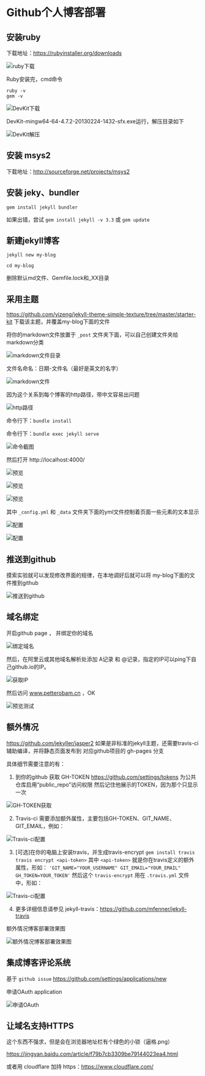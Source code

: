 Github个人博客部署
==================

## 安装ruby

下载地址：https://rubyinstaller.org/downloads

![ruby下载](github-blog/1.png)

Ruby安装完，cmd命令 
```
ruby -v
gem -v
```

![DevKit下载](github-blog/2.png)

DevKit-mingw64-64-4.7.2-20130224-1432-sfx.exe运行，解压目录如下

![DevKit解压](github-blog/3.png)

## 安装 msys2 

下载地址：http://sourceforge.net/projects/msys2

## 安装 jeky、bundler

```
gem install jekyll bundler
```

如果出错，尝试 ```gem install jekyll -v 3.3``` 或 ```gem update```

## 新建jekyll博客

```
jekyll new my-blog
```

```
cd my-blog
```

删除默认md文件、Gemfile.lock和_XX目录

## 采用主题

https://github.com/yizeng/jekyll-theme-simple-texture/tree/master/starter-kit
下载该主题，并覆盖my-blog下面的文件

将你的markdown文件放置于 ```_post``` 文件夹下面，可以自己创建文件夹给markdown分类

![markdown文件目录](github-blog/4.png)

文件名命名：日期-文件名（最好是英文的名字）

![markdown文件](github-blog/5.png)

因为这个关系到每个博客的http路径，带中文容易出问题

![http路径](github-blog/6.png)

命令行下：```bundle install```

命令行下：```bundle exec jekyll serve```

![命令截图](github-blog/7.png)

然后打开 http://localhost:4000/

![预览](github-blog/8.png)

![预览](github-blog/9.png)

![预览](github-blog/10.png)

其中 ```_config.yml``` 和 ```_data``` 文件夹下面的yml文件控制着页面一些元素的文本显示

![配置](github-blog/11.png)

![配置](github-blog/12.png)

## 推送到github

摸索实验就可以发现修改界面的规律，在本地调好后就可以将 my-blog下面的文件推到github

![推送到github](github-blog/13.png)

## 域名绑定

开启github page ， 并绑定你的域名

![绑定域名](github-blog/14.png)

然后，在阿里云或其他域名解析处添加 A记录 和 @记录，指定的IP可以ping下自己github.io的IP。

![获取IP](github-blog/15.png)

然后访问 www.petterobam.cn   ，OK

![预览测试](github-blog/16.png)

## 额外情况

https://github.com/jekyller/jasper2 
如果是非标准的jekyll主题，还需要travis-ci辅助编译，并将静态页面发布到 对应github项目的 gh-pages 分支

具体细节需要注意的有：

1. 到你的github 获取 GH-TOKEN
https://github.com/settings/tokens
为公共仓库启用“public_repo”访问权限
然后记住他展示的TOKEN，因为那个只显示一次

![GH-TOKEN获取](github-blog/17.png)


2. Travis-ci 需要添加额外属性，主要包括GH-TOKEN、GIT_NAME、GIT_EMAIL，例如：

![Travis-ci配置](github-blog/18.png)

3. [可选]在你的电脑上安装travis，并生成travis-encrypt 
    ```gem install travis```
    ```travis encrypt <api-token>```
其中 ```<api-token>``` 就是你在travis定义的额外属性，形如：
```'GIT_NAME="YOUR_USERNAME" GIT_EMAIL="YOUR_EMAIL" GH_TOKEN=YOUR_TOKEN'```
然后这个 ```travis-encrypt``` 用在 ```.travis.yml``` 文件中，形如：

![Travis-ci配置](github-blog/19.png)

4. 更多详细信息请参见 jekyll-travis：https://github.com/mfenner/jekyll-travis

额外情况博客部署效果图

![额外情况博客部署效果图](github-blog/20.png)

## 集成博客评论系统 
基于 ```github issue```
https://github.com/settings/applications/new

申请OAuth application

![申请OAuth](github-blog/21.png)

## 让域名支持HTTPS

这个东西不强求，但是会在浏览器地址栏有个绿色的小锁（逼格.png）

https://jingyan.baidu.com/article/f79b7cb3309be79144023ea4.html

或者用 cloudflare 加持 https：https://www.cloudflare.com/